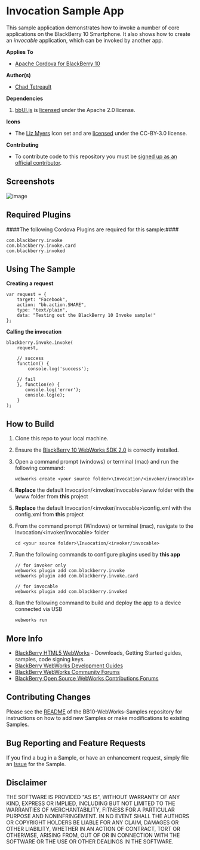 # Invocation Sample App

This sample application demonstrates how to invoke a number of core applications on the BlackBerry 10 Smartphone. It also shows how to create an *invocable* application, which can be invoked by another app.

**Applies To**

* [Apache Cordova for BlackBerry 10](https://github.com/blackberry/cordova-blackberry/tree/master/blackberry10) 

**Author(s)** 

* [Chad Tetreault](http://www.twitter.com/chadtatro)

**Dependencies**

1. [bbUI.js](https://github.com/blackberry/bbUI.js) is [licensed](https://github.com/blackberry/bbUI.js/blob/master/LICENSE) under the Apache 2.0 license.

**Icons**

* The [Liz Myers](http://www.myersdesign.com) Icon set and are [licensed](http://creativecommons.org/licenses/by/3.0/) under the CC-BY-3.0 license.

**Contributing**

* To contribute code to this repository you must be [signed up as an official contributor](http://blackberry.github.com/howToContribute.html).

## Screenshots ##

![image](https://raw.github.com/blackberry/BB10-WebWorks-Samples/WebWorks-2.0/Invocation/Invoker/www/_screenshots/invoker.png)

## Required Plugins ##

####The following Cordova Plugins are required for this sample:####

	com.blackberry.invoke
	com.blackberry.invoke.card
	com.blackberry.invoked

## Using The Sample ##

**Creating a request**  
	
	var request = {
    	target: "Facebook",
        action: "bb.action.SHARE",
        type: "text/plain",
        data: "Testing out the BlackBerry 10 Invoke sample!"
	};	

**Calling the invocation**

	blackberry.invoke.invoke(
    	request,
        
    	// success
        function() {
        	console.log('success');

		// fail
        }, function(e) {
           console.log('error');
           console.log(e);
        }
    );

## How to Build

1. Clone this repo to your local machine.

2. Ensure the [BlackBerry 10 WebWorks SDK 2.0](https://developer.blackberry.com/html5/download/sdk) is correctly installed.

3. Open a command prompt (windows) or terminal (mac) and run the following command:

	```
	webworks create <your source folder>\Invocation/<invoker/invocable>
	```

4. **Replace** the default Invocation/<invoker/invocable>\www folder with the \www folder from **this** project
5. **Replace** the default Invocation/<invoker/invocable>\config.xml with the config.xml from **this** project

6. From the command prompt (Windows) or terminal (mac), navigate to the Invocation/<invoker/invocable> folder

	```
	cd <your source folder>\Invocation/<invoker/invocable>
	```

7. Run the following commands to configure plugins used by **this app**

	```
	// for invoker only
	webworks plugin add com.blackberry.invoke
	webworks plugin add com.blackberry.invoke.card
	```
	```
	// for invocable
	webworks plugin add com.blackberry.invoked
	```

8. Run the following command to build and deploy the app to a device connected via USB

	```
	webworks run
	```

## More Info

* [BlackBerry HTML5 WebWorks](https://bdsc.webapps.blackberry.com/html5/) - Downloads, Getting Started guides, samples, code signing keys.
* [BlackBerry WebWorks Development Guides](https://bdsc.webapps.blackberry.com/html5/documentation)
* [BlackBerry WebWorks Community Forums](http://supportforums.blackberry.com/t5/Web-and-WebWorks-Development/bd-p/browser_dev)
* [BlackBerry Open Source WebWorks Contributions Forums](http://supportforums.blackberry.com/t5/BlackBerry-WebWorks/bd-p/ww_con)

## Contributing Changes

Please see the [README](https://github.com/blackberry/BB10-WebWorks-Samples) of the BB10-WebWorks-Samples repository for instructions on how to add new Samples or make modifications to existing Samples.

## Bug Reporting and Feature Requests

If you find a bug in a Sample, or have an enhancement request, simply file an [Issue](https://github.com/blackberry/BB10-WebWorks-Samples/issues) for the Sample.

## Disclaimer

THE SOFTWARE IS PROVIDED "AS IS", WITHOUT WARRANTY OF ANY KIND, EXPRESS OR IMPLIED, INCLUDING BUT NOT LIMITED TO THE WARRANTIES OF MERCHANTABILITY, FITNESS FOR A PARTICULAR PURPOSE AND NONINFRINGEMENT. IN NO EVENT SHALL THE AUTHORS OR COPYRIGHT HOLDERS BE LIABLE FOR ANY CLAIM, DAMAGES OR OTHER LIABILITY, WHETHER IN AN ACTION OF CONTRACT, TORT OR OTHERWISE, ARISING FROM, OUT OF OR IN CONNECTION WITH THE SOFTWARE OR THE USE OR OTHER DEALINGS IN THE SOFTWARE.
